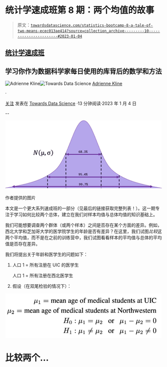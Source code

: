 # 统计学速成班第 8 期：两个均值的故事

> 原文：[`towardsdatascience.com/statistics-bootcamp-8-a-tale-of-two-means-ecec013ae414?source=collection_archive---------10-----------------------#2023-01-04`](https://towardsdatascience.com/statistics-bootcamp-8-a-tale-of-two-means-ecec013ae414?source=collection_archive---------10-----------------------#2023-01-04)

## [统计学速成班](https://towardsdatascience.com/tagged/statistics-bootcamp)

## 学习你作为数据科学家每日使用的库背后的数学和方法

[](https://medium.com/@askline1?source=post_page-----ecec013ae414--------------------------------)![Adrienne Kline](https://medium.com/@askline1?source=post_page-----ecec013ae414--------------------------------)[](https://towardsdatascience.com/?source=post_page-----ecec013ae414--------------------------------)![Towards Data Science](https://towardsdatascience.com/?source=post_page-----ecec013ae414--------------------------------) [Adrienne Kline](https://medium.com/@askline1?source=post_page-----ecec013ae414--------------------------------)

·

[关注](https://medium.com/m/signin?actionUrl=https%3A%2F%2Fmedium.com%2F_%2Fsubscribe%2Fuser%2F7cd59d41e4d7&operation=register&redirect=https%3A%2F%2Ftowardsdatascience.com%2Fstatistics-bootcamp-8-a-tale-of-two-means-ecec013ae414&user=Adrienne+Kline&userId=7cd59d41e4d7&source=post_page-7cd59d41e4d7----ecec013ae414---------------------post_header-----------) 发表在 [Towards Data Science](https://towardsdatascience.com/?source=post_page-----ecec013ae414--------------------------------) ·13 分钟阅读·2023 年 1 月 4 日 [](https://medium.com/m/signin?actionUrl=https%3A%2F%2Fmedium.com%2F_%2Fvote%2Ftowards-data-science%2Fecec013ae414&operation=register&redirect=https%3A%2F%2Ftowardsdatascience.com%2Fstatistics-bootcamp-8-a-tale-of-two-means-ecec013ae414&user=Adrienne+Kline&userId=7cd59d41e4d7&source=-----ecec013ae414---------------------clap_footer-----------)

--

[](https://medium.com/m/signin?actionUrl=https%3A%2F%2Fmedium.com%2F_%2Fbookmark%2Fp%2Fecec013ae414&operation=register&redirect=https%3A%2F%2Ftowardsdatascience.com%2Fstatistics-bootcamp-8-a-tale-of-two-means-ecec013ae414&source=-----ecec013ae414---------------------bookmark_footer-----------)![](img/20db195e8720ff5e031223d910ebf4c6.png)

作者提供的图片

本文是一个更大系列速成班的一部分（见最后的链接获取完整列表！）。这一期专注于学习如何比较两个总体，建立在我们对样本均值与总体均值的知识基础上。

我们可能想要调查两个群体（或两个样本）之间是否存在某个方面的差异。例如，西北大学和芝加哥大学的医学院学生的年龄是否有差异？在这里，我们试图*比较*这两个平均值，而不是在之前的训练营中，我们试图看看样本的平均值与总体的平均值是否存在差异。

我们将提出关于年龄和医学生的问题如下：

1.  人口 1 = 所有注册在 UIC 的医学生

    人口 1 = 所有注册在西北医学生

1.  假设（在双尾检验的情况下）：

![](img/339e5320628c93e36ef125a7b1fcb013.png)

# 比较两个…
